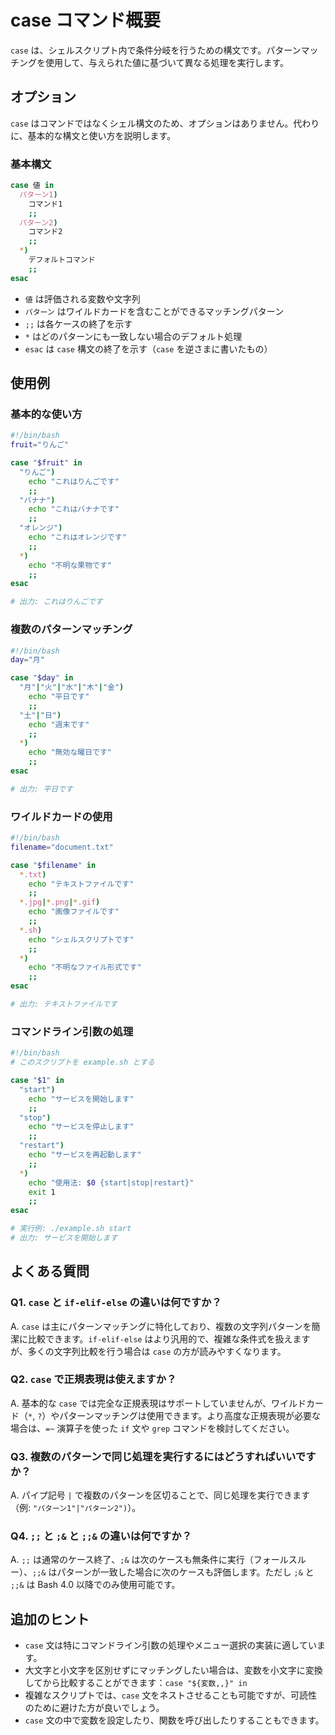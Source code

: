 # case コマンド概要

`case` は、シェルスクリプト内で条件分岐を行うための構文です。パターンマッチングを使用して、与えられた値に基づいて異なる処理を実行します。

## オプション

`case` はコマンドではなくシェル構文のため、オプションはありません。代わりに、基本的な構文と使い方を説明します。

### **基本構文**

```bash
case 値 in
  パターン1)
    コマンド1
    ;;
  パターン2)
    コマンド2
    ;;
  *)
    デフォルトコマンド
    ;;
esac
```

- `値` は評価される変数や文字列
- `パターン` はワイルドカードを含むことができるマッチングパターン
- `;;` は各ケースの終了を示す
- `*` はどのパターンにも一致しない場合のデフォルト処理
- `esac` は `case` 構文の終了を示す（`case` を逆さまに書いたもの）

## 使用例

### 基本的な使い方

```bash
#!/bin/bash
fruit="りんご"

case "$fruit" in
  "りんご")
    echo "これはりんごです"
    ;;
  "バナナ")
    echo "これはバナナです"
    ;;
  "オレンジ")
    echo "これはオレンジです"
    ;;
  *)
    echo "不明な果物です"
    ;;
esac

# 出力: これはりんごです
```

### 複数のパターンマッチング

```bash
#!/bin/bash
day="月"

case "$day" in
  "月"|"火"|"水"|"木"|"金")
    echo "平日です"
    ;;
  "土"|"日")
    echo "週末です"
    ;;
  *)
    echo "無効な曜日です"
    ;;
esac

# 出力: 平日です
```

### ワイルドカードの使用

```bash
#!/bin/bash
filename="document.txt"

case "$filename" in
  *.txt)
    echo "テキストファイルです"
    ;;
  *.jpg|*.png|*.gif)
    echo "画像ファイルです"
    ;;
  *.sh)
    echo "シェルスクリプトです"
    ;;
  *)
    echo "不明なファイル形式です"
    ;;
esac

# 出力: テキストファイルです
```

### コマンドライン引数の処理

```bash
#!/bin/bash
# このスクリプトを example.sh とする

case "$1" in
  "start")
    echo "サービスを開始します"
    ;;
  "stop")
    echo "サービスを停止します"
    ;;
  "restart")
    echo "サービスを再起動します"
    ;;
  *)
    echo "使用法: $0 {start|stop|restart}"
    exit 1
    ;;
esac

# 実行例: ./example.sh start
# 出力: サービスを開始します
```

## よくある質問

### Q1. `case` と `if-elif-else` の違いは何ですか？
A. `case` は主にパターンマッチングに特化しており、複数の文字列パターンを簡潔に比較できます。`if-elif-else` はより汎用的で、複雑な条件式を扱えますが、多くの文字列比較を行う場合は `case` の方が読みやすくなります。

### Q2. `case` で正規表現は使えますか？
A. 基本的な `case` では完全な正規表現はサポートしていませんが、ワイルドカード（`*`, `?`）やパターンマッチングは使用できます。より高度な正規表現が必要な場合は、`=~` 演算子を使った `if` 文や `grep` コマンドを検討してください。

### Q3. 複数のパターンで同じ処理を実行するにはどうすればいいですか？
A. パイプ記号 `|` で複数のパターンを区切ることで、同じ処理を実行できます（例: `"パターン1"|"パターン2")`）。

### Q4. `;;` と `;&` と `;;&` の違いは何ですか？
A. `;;` は通常のケース終了、`;&` は次のケースも無条件に実行（フォールスルー）、`;;&` はパターンが一致した場合に次のケースも評価します。ただし `;&` と `;;&` は Bash 4.0 以降でのみ使用可能です。

## 追加のヒント

- `case` 文は特にコマンドライン引数の処理やメニュー選択の実装に適しています。
- 大文字と小文字を区別せずにマッチングしたい場合は、変数を小文字に変換してから比較することができます：`case "${変数,,}" in`
- 複雑なスクリプトでは、`case` 文をネストさせることも可能ですが、可読性のために避けた方が良いでしょう。
- `case` 文の中で変数を設定したり、関数を呼び出したりすることもできます。